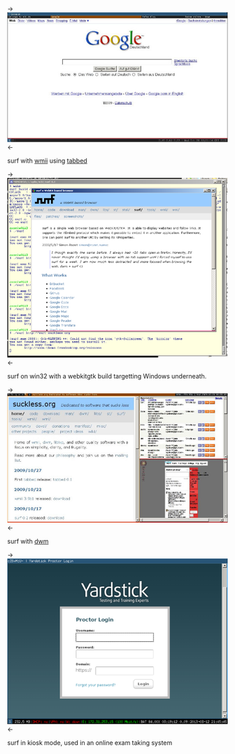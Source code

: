->[![Screenshot](surf+tabbed-20091028-thumb.jpg)](surf+tabbed-20091028.jpg)<-

surf with [wmii](http://wmii.suckless.org) using [tabbed](http://tools.suckless.org/tabbed)

->[![Screenshot](20100423_surf_win-thumb.png)](20100423_surf_win.png)<-

surf on win32 with a webkitgtk build targetting Windows underneath.

->[![Screenshot](surf-20091028-thumb.jpg)](surf-20091028.jpg)<-

surf with [dwm](http://dwm.suckless.org)

->[![Screenshot](surf-kiosk-20130312-thumb.png)](surf-kiosk-20130312.png)<-

surf in kiosk mode, used in an online exam taking system

